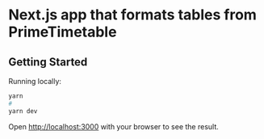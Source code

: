 # Next.js app that formats tables from PrimeTimetable

## Getting Started

Running locally:

```bash
yarn
#
yarn dev
```

Open [http://localhost:3000](http://localhost:3000) with your browser to see the result.
